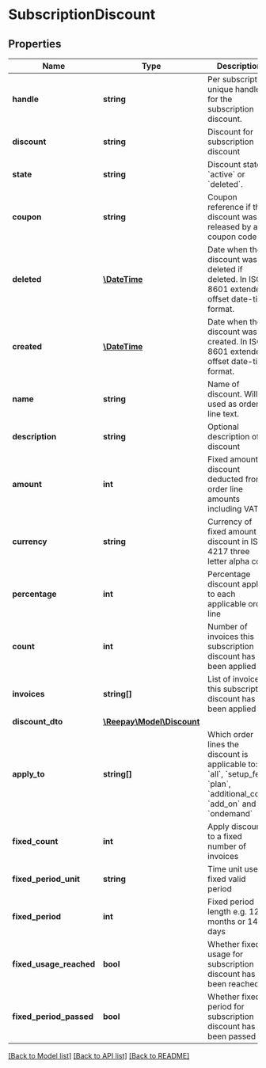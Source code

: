 # SubscriptionDiscount

## Properties
Name | Type | Description | Notes
------------ | ------------- | ------------- | -------------
**handle** | **string** | Per subscription unique handle for the subscription discount. | 
**discount** | **string** | Discount for subscription discount | 
**state** | **string** | Discount state &#x60;active&#x60; or &#x60;deleted&#x60;. | 
**coupon** | **string** | Coupon reference if this discount was released by a coupon code | [optional] 
**deleted** | [**\DateTime**](\DateTime.md) | Date when the discount was deleted if deleted. In ISO-8601 extended offset date-time format. | [optional] 
**created** | [**\DateTime**](\DateTime.md) | Date when the discount was created. In ISO-8601 extended offset date-time format. | 
**name** | **string** | Name of discount. Will be used as order line text. | 
**description** | **string** | Optional description of discount | [optional] 
**amount** | **int** | Fixed amount discount deducted from order line amounts including VAT | [optional] 
**currency** | **string** | Currency of fixed amount discount in ISO 4217 three letter alpha code | [optional] 
**percentage** | **int** | Percentage discount applied to each applicable order line | [optional] 
**count** | **int** | Number of invoices this subscription discount has been applied to | 
**invoices** | **string[]** | List of invoices this subscription discount has been applied to | 
**discount_dto** | [**\Reepay\Model\Discount**](Discount.md) |  | 
**apply_to** | **string[]** | Which order lines the discount is applicable to: &#x60;all&#x60;, &#x60;setup_fee&#x60;, &#x60;plan&#x60;, &#x60;additional_cost&#x60;, &#x60;add_on&#x60; and &#x60;ondemand&#x60; | 
**fixed_count** | **int** | Apply discount to a fixed number of invoices | [optional] 
**fixed_period_unit** | **string** | Time unit use for fixed valid period | [optional] 
**fixed_period** | **int** | Fixed period length e.g. 12 months or 14 days | [optional] 
**fixed_usage_reached** | **bool** | Whether fixed usage for subscription discount has been reached | 
**fixed_period_passed** | **bool** | Whether fixed period for subscription discount has been passed | 

[[Back to Model list]](../../README.md#documentation-for-models) [[Back to API list]](../../README.md#documentation-for-api-endpoints) [[Back to README]](../../README.md)


